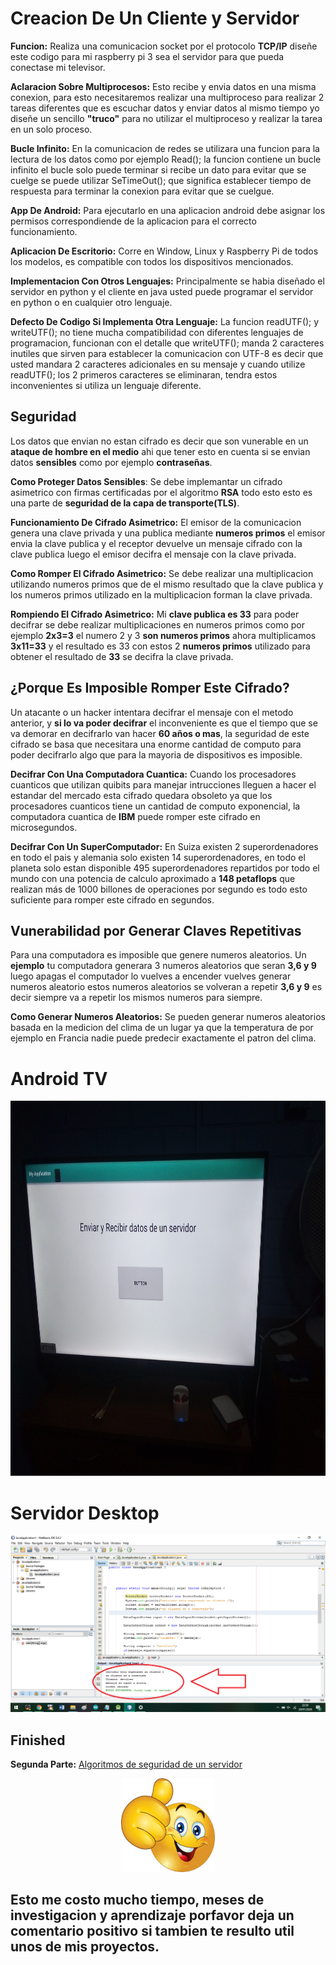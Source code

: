 # Creacion De Un Cliente y Servidor

**Funcion:** Realiza una comunicacion socket por el protocolo **TCP/IP** diseñe este codigo para mi raspberry pi 3 sea el servidor para que pueda conectase mi televisor.

**Aclaracion Sobre Multiprocesos:** Esto recibe y envia datos en una misma conexion, para esto necesitaremos realizar una multiproceso para realizar 2 tareas diferentes que es escuchar datos y enviar datos al mismo tiempo yo diseñe un sencillo **"truco"** para no utilizar el multiproceso y realizar la tarea en un solo proceso.

**Bucle Infinito:** En la comunicacion de redes se utilizara una funcion para la lectura de los datos como por ejemplo Read(); la funcion contiene un bucle infinito el bucle solo puede terminar si recibe un dato para evitar que se cuelge se puede utilizar SeTimeOut(); que significa establecer tiempo de respuesta para terminar la conexion para evitar que se cuelgue.

**App De Android:** Para ejecutarlo en una aplicacion android debe asignar los permisos correspondiende de la aplicacion para el correcto funcionamiento.

**Aplicacion De Escritorio:** Corre en Window, Linux y Raspberry Pi de todos los modelos, es compatible con todos los dispositivos mencionados.

**Implementacion Con Otros Lenguajes:** Principalmente se habia diseñado el servidor en python y el cliente en java usted puede programar el servidor en python o en cualquier otro lenguaje.

**Defecto De Codigo Si Implementa Otra Lenguaje:** La funcion readUTF(); y writeUTF(); no tiene mucha compatibilidad con diferentes lenguajes de programacion, funcionan con el detalle que writeUTF(); manda 2 caracteres inutiles que sirven para establecer la comunicacion con UTF-8 es decir que usted mandara 2 caracteres adicionales en su mensaje y cuando utilize readUTF(); los 2 primeros caracteres se eliminaran, tendra estos inconvenientes si utiliza un lenguaje diferente.

## Seguridad
Los datos que envian no estan cifrado es decir que son vunerable en un **ataque de hombre en el medio** ahi que tener esto en cuenta si se envian datos **sensibles** como por ejemplo **contraseñas**.

**Como Proteger Datos Sensibles**: Se debe implemantar un cifrado asimetrico con firmas certificadas por el algoritmo **RSA** todo esto esto es una parte de **seguridad de la capa de transporte(TLS)**.

**Funcionamiento De Cifrado Asimetrico:** El emisor de la comunicacion genera una clave privada y una publica mediante **numeros primos** el emisor envia la clave publica y el receptor devuelve un mensaje cifrado con la clave publica luego el emisor decifra el mensaje con la clave privada.

**Como Romper El Cifrado Asimetrico:** Se debe realizar una multiplicacion utilizando numeros primos que de el mismo resultado que la clave publica y los numeros primos utilizado en la multiplicacion forman la clave privada.

**Rompiendo El Cifrado Asimetrico:** Mi **clave publica es 33** para poder decifrar se debe realizar multiplicaciones en numeros primos como por ejemplo **2x3=3** el numero 2 y 3 **son numeros primos** ahora multiplicamos **3x11=33** y el resultado es 33 con estos 2 **numeros primos** utilizado para obtener el resultado de **33** se decifra la clave privada.

## ¿Porque Es Imposible Romper Este Cifrado?

Un atacante o un hacker intentara decifrar el mensaje con el metodo anterior, y **si lo va poder decifrar** el inconveniente es que el tiempo que se va demorar en decifrarlo van hacer **60 años o mas**, la seguridad de este cifrado se basa que necesitara una enorme cantidad de computo para poder decifrarlo algo que para la mayoria de dispositivos es imposible.

**Decifrar Con Una Computadora Cuantica:** Cuando los procesadores cuanticos que utilizan quibits para manejar intrucciones lleguen a hacer el estandar del mercado esta cifrado quedara obsoleto ya que los procesadores cuanticos tiene un cantidad de computo exponencial, la computadora cuantica de **IBM** puede romper este cifrado en microsegundos.

**Decifrar Con Un SuperComputador:** En Suiza existen 2 superordenadores en todo el pais y alemania solo existen 14 superordenadores, en todo el planeta solo estan disponible 495 superordenadores repartidos por todo el mundo con una potencia de calculo aproximado a **148 petaflops** que realizan más de 1000 billones de operaciones por segundo es todo esto suficiente para romper este cifrado en segundos.

## Vunerabilidad por Generar Claves Repetitivas
Para una computadora es imposible que genere numeros aleatorios. Un **ejemplo** tu computadora generara 3 numeros aleatorios que seran **3,6 y 9** luego apagas el computador lo vuelves a encender vuelves generar numeros aleatorio  estos numeros aleatorios se volveran a repetir **3,6 y 9** es decir siempre va a repetir los mismos numeros para siempre.

**Como Generar Numeros Aleatorios:** Se pueden generar numeros aleatorios basada en la medicion del clima de un lugar ya que la temperatura de por ejemplo en Francia nadie puede predecir exactamente el patron del clima.




# Android TV

<img src="https://github.com/IDiegoUlises/servidor-y-cliente-en-java/blob/master/Imagenes/Android%20TV.jpg" width="1000" height="600" />



# Servidor Desktop

![alt text](https://github.com/IDiegoUlises/servidor-y-cliente-en-java/blob/master/Imagenes/Desktop.png)

## Finished

**Segunda Parte:** [Algoritmos de seguridad de un servidor](https://github.com/IDiegoUlises/Servidor-y-Cliente-En-Python)

<p align="center">
  <img width="150" height="150" src="https://github.com/IDiegoUlises/servidor-y-cliente-en-java/blob/master/Imagenes/Emoji-Positivo.png">
</p>

## Esto me costo mucho tiempo, meses de investigacion y aprendizaje porfavor deja un comentario positivo si tambien te resulto util unos de mis proyectos.
